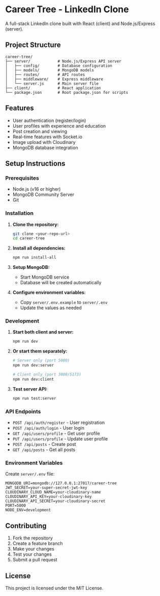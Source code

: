 # Career Tree - LinkedIn Clone

A full-stack LinkedIn clone built with React (client) and Node.js/Express (server).

## Project Structure

```
career-tree/
├── server/            # Node.js/Express API server
│   ├── config/        # Database configuration
│   ├── models/        # MongoDB models
│   ├── routes/        # API routes
│   ├── middleware/    # Express middleware
│   └── server.js      # Main server file
├── client/            # React application
└── package.json       # Root package.json for scripts
```

## Features

- User authentication (register/login)
- User profiles with experience and education
- Post creation and viewing
- Real-time features with Socket.io
- Image upload with Cloudinary
- MongoDB database integration

## Setup Instructions

### Prerequisites

- Node.js (v16 or higher)
- MongoDB Community Server
- Git

### Installation

1. **Clone the repository:**
   ```bash
   git clone <your-repo-url>
   cd career-tree
   ```

2. **Install all dependencies:**
   ```bash
   npm run install-all
   ```

3. **Setup MongoDB:**
   - Start MongoDB service
   - Database will be created automatically

4. **Configure environment variables:**
   - Copy `server/.env.example` to `server/.env`
   - Update the values as needed

### Development

1. **Start both client and server:**
   ```bash
   npm run dev
   ```

2. **Or start them separately:**
   ```bash
   # Server only (port 5000)
   npm run dev:server
   
   # Client only (port 3000/5173)
   npm run dev:client
   ```

3. **Test server API:**
   ```bash
   npm run test:server
   ```

### API Endpoints

- `POST /api/auth/register` - User registration
- `POST /api/auth/login` - User login
- `GET /api/users/profile` - Get user profile
- `PUT /api/users/profile` - Update user profile
- `POST /api/posts` - Create post
- `GET /api/posts` - Get all posts

### Environment Variables

Create `server/.env` file:

```env
MONGODB_URI=mongodb://127.0.0.1:27017/career-tree
JWT_SECRET=your-super-secret-jwt-key
CLOUDINARY_CLOUD_NAME=your-cloudinary-name
CLOUDINARY_API_KEY=your-cloudinary-key
CLOUDINARY_API_SECRET=your-cloudinary-secret
PORT=5000
NODE_ENV=development
```

## Contributing

1. Fork the repository
2. Create a feature branch
3. Make your changes
4. Test your changes
5. Submit a pull request

## License

This project is licensed under the MIT License.
